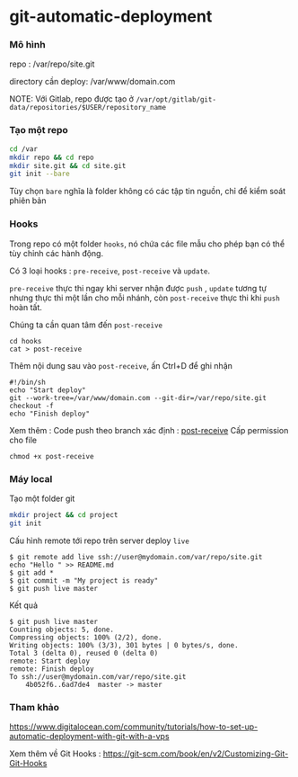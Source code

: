 # git-automatic-deployment

### Mô hình

 repo : /var/repo/site.git

 directory cần deploy: /var/www/domain.com

 
NOTE: Với Gitlab, repo được tạo ở `/var/opt/gitlab/git-data/repositories/$USER/repository_name`

### Tạo một repo

```sh
cd /var
mkdir repo && cd repo
mkdir site.git && cd site.git
git init --bare
```

Tùy chọn `bare` nghĩa là folder không có các tập tin nguồn, chỉ để kiểm soát phiên bản

### Hooks 

Trong repo có một folder `hooks`, nó chứa các file mẫu cho phép bạn có thể tùy chỉnh các hành động.

Có 3 loại hooks :  `pre-receive`, `post-receive` và `update`.

`pre-receive` thực thi ngay khi server nhận được `push` , `update` tương tự nhưng thực thi một lần cho mỗi nhánh, còn `post-receive` thực thi khi `push` hoàn tất.

Chúng ta cần quan tâm đến `post-receive`

	cd hooks
	cat > post-receive
	
Thêm nội dung sau vào `post-receive`, ấn Ctrl+D để ghi nhận 

	#!/bin/sh
	echo "Start deploy"
	git --work-tree=/var/www/domain.com --git-dir=/var/repo/site.git checkout -f
	echo "Finish deploy"
	
Xem thêm : Code push theo branch xác định : [post-receive](https://github.com/locvx1234/git-automatic-deployment/blob/master/post-receive)
Cấp permission cho file 

	chmod +x post-receive

### Máy local

Tạo một folder git 

```sh
mkdir project && cd project
git init
```

Cấu hình remote tới repo trên server deploy `live`  

	$ git remote add live ssh://user@mydomain.com/var/repo/site.git
	echo "Hello " >> README.md
	$ git add *
	$ git commit -m "My project is ready"
	$ git push live master
	
Kết quả 

	$ git push live master
	Counting objects: 5, done.
	Compressing objects: 100% (2/2), done.
	Writing objects: 100% (3/3), 301 bytes | 0 bytes/s, done.
	Total 3 (delta 0), reused 0 (delta 0)
	remote: Start deploy
	remote: Finish deploy
	To ssh://user@mydomain.com/var/repo/site.git
		4b052f6..6ad7de4  master -> master
		

### Tham khảo 

https://www.digitalocean.com/community/tutorials/how-to-set-up-automatic-deployment-with-git-with-a-vps

Xem thêm về Git Hooks : https://git-scm.com/book/en/v2/Customizing-Git-Git-Hooks




